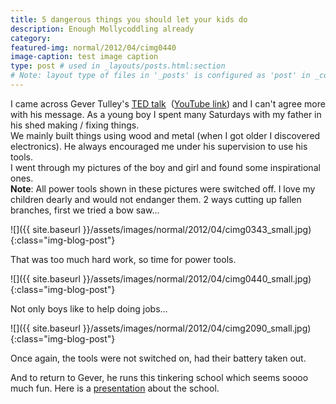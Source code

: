 ```yaml
---
title: 5 dangerous things you should let your kids do
description: Enough Mollycoddling already
category: 
featured-img: normal/2012/04/cimg0440
image-caption: test image caption
type: post # used in _layouts/posts.html:section
# Note: layout type of files in '_posts' is configured as 'post' in _config.yml
---
```

<!--
<video muted autoplay controls src="{{ site.baseurl }}/assets/images/normal/2012/04/Gever_Tulley_TED.mp4" width="320" height="200"></video>
-->
I came across Gever Tulley's <a title="TED Talk" href="http://www.ted.com/talks/gever_tulley_on_5_dangerous_things_for_kids.html">TED talk</a>  (<a title="YouTube link" href="http://www.youtube.com/watch?v=C-VacaaN75o&amp;sns=em">YouTube link</a>) and I can't agree more with his message. As a young boy I spent many Saturdays with my father in his shed making / fixing things. <br>
We mainly built things using wood and metal (when I got older I discovered electronics). He always encouraged me under his supervision to use his tools.<br> 
I went through my pictures of the boy and girl and found some inspirational ones.<br>
**Note**: All power tools shown in these pictures were switched off. I love my children dearly and would not endanger them.
2 ways cutting up fallen branches, first we tried a bow saw...

![]({{ site.baseurl }}/assets/images/normal/2012/04/cimg0343_small.jpg){:class="img-blog-post"}

That was too much hard work, so time for power tools.

![]({{ site.baseurl }}/assets/images/normal/2012/04/cimg0440_small.jpg){:class="img-blog-post"}

Not only boys like to help doing jobs...

![]({{ site.baseurl }}/assets/images/normal/2012/04/cimg2090_small.jpg){:class="img-blog-post"}

Once again, the tools were not switched on, had their battery taken out.

And to return to Gever, he runs this tinkering school which seems soooo much fun. Here is a <a href="http://www.ted.com/talks/gever_tulley_s_tinkering_school_in_action.html">presentation</a> about the school.

